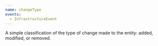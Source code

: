 ```yaml
---
name: changeType
events:
  - InfrastructureEvent
---
```


A simple classification of the type of change made to the entity: added, modified, or removed.